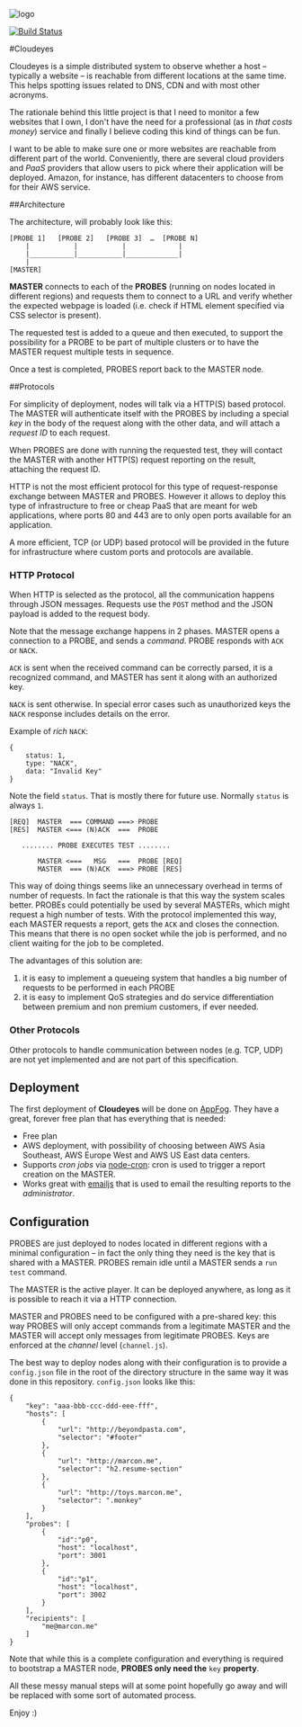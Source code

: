 ![logo](https://raw.github.com/mmarcon/cloudeyes/master/media/logo.png)

[![Build Status](https://travis-ci.org/mmarcon/cloudeyes.png?branch=master)](https://travis-ci.org/mmarcon/cloudeyes)

#Cloudeyes 

Cloudeyes is a simple distributed system to observe whether a host – typically a website – is reachable from different locations at the same time. This helps spotting issues related to DNS, CDN and with most other acronyms.

The rationale behind this little project is that I need to monitor a few websites that I own, I don't have the need for a professional (as in *that costs money*) service and finally I believe coding this kind of things can be fun.

I want to be able to make sure one or more websites are reachable from different part of the world. Conveniently, there are several cloud providers and *PaaS* providers that allow users to pick where their application will be deployed. Amazon, for instance, has different datacenters to choose from for their AWS service.


##Architecture

The architecture, will probably look like this:

    [PROBE 1]   [PROBE 2]   [PROBE 3]  …  [PROBE N]
        |           |           |             |
        |___________|___________|_____________|
        |
    [MASTER]

**MASTER** connects to each of the **PROBES** (running on nodes located in different regions) and requests them to connect to a URL and verify whether the expected webpage is loaded (i.e. check if HTML element specified via CSS selector is present).

The requested test is added to a queue and then executed, to support the possibility for a PROBE to be part of multiple clusters or to have the MASTER request multiple tests in sequence.

Once a test is completed, PROBES report back to the MASTER node.

##Protocols

For simplicity of deployment, nodes will talk via a HTTP(S) based protocol. The MASTER will authenticate itself with the PROBES by including a special *key* in the body of the request along with the other data, and will attach a *request ID* to each request.

When PROBES are done with running the requested test, they will contact the MASTER with another HTTP(S) request reporting on the result, attaching the request ID.

HTTP is not the most efficient protocol for this type of request-response exchange between MASTER and PROBES. However it allows to deploy this type of infrastructure to free or cheap PaaS that are meant for web applications, where ports 80 and 443 are to only open ports available for an application.

A more efficient, TCP (or UDP) based protocol will be provided in the future for infrastructure where custom ports and protocols are available.

### HTTP Protocol

When HTTP is selected as the protocol, all the communication happens through JSON messages. Requests use the `POST` method and the JSON payload is added to the request body.

Note that the message exchange happens in 2 phases. MASTER opens a connection to a PROBE, and sends a *command*. PROBE responds with `ACK` or `NACK`.

`ACK` is sent when the received command can be correctly parsed, it is a recognized command, and MASTER has sent it along with an authorized key.

`NACK` is sent otherwise. In special error cases such as unauthorized keys the `NACK` response includes details on the error.

Example of *rich* `NACK`:

    {
        status: 1,
        type: "NACK",
        data: "Invalid Key"
    }

Note the field `status`. That is mostly there for future use. Normally `status` is always `1`.

    [REQ]  MASTER  === COMMAND ===> PROBE
    [RES]  MASTER <=== (N)ACK  ===  PROBE

       ........ PROBE EXECUTES TEST ........

           MASTER <===   MSG   ===  PROBE [REQ]
           MASTER  === (N)ACK  ===> PROBE [RES]

This way of doing things seems like an unnecessary overhead in terms of number of requests. In fact the rationale is that this way the system scales better. PROBEs could potentially be used by several MASTERs, which might request a high number of tests. With the protocol implemented this way, each MASTER requests a report, gets the `ACK` and closes the connection. This means that there is no open socket while the job is performed, and no client waiting for the job to be completed.

The advantages of this solution are:

 1. it is easy to implement a queueing system that handles a big number of requests to be performed in each PROBE
 2. it is easy to implement QoS strategies and do service differentiation between premium and non premium customers, if ever needed.

### Other Protocols

Other protocols to handle communication between nodes (e.g. TCP, UDP) are not yet implemented and are not part of this specification.

## Deployment

The first deployment of **Cloudeyes** will be done on [AppFog](http://appfog.com). They have a great, forever free plan that has everything that is needed:

 * Free plan
 * AWS deployment, with possibility of choosing between AWS Asia Southeast, AWS Europe West and AWS US East data centers.
 * Supports *cron jobs* via [node-cron](https://github.com/ncb000gt/node-cron): cron is used to trigger a report creation on the MASTER.
 * Works great with [emailjs](https://github.com/eleith/emailjs) that is used to email the resulting reports to the *administrator*.

## Configuration
PROBES are just deployed to nodes located in different regions with a minimal configuration – in fact the only thing they need is the key that is shared with a MASTER. PROBES remain idle until a MASTER sends a `run test` command.

The MASTER is the active player. It can be deployed anywhere, as long as it is possible to reach it via a HTTP connection.

MASTER and PROBES need to be configured with a pre-shared key: this way PROBES will only accept commands from a legitimate MASTER and the MASTER will accept only messages from legitimate PROBES. Keys are enforced at the *channel* level (`channel.js`).

The best way to deploy nodes along with their configuration is to provide a `config.json` file in the root of the directory structure in the same way it was done in this repository. `config.json` looks like this:

	{
	    "key": "aaa-bbb-ccc-ddd-eee-fff",
	    "hosts": [
	        {
	            "url": "http://beyondpasta.com",
	            "selector": "#footer"
	        },
	        {
	            "url": "http://marcon.me",
	            "selector": "h2.resume-section"
	        },
	        {
	            "url": "http://toys.marcon.me",
	            "selector": ".monkey"
	        }
	    ],
	    "probes": [
	        {
	            "id":"p0",
	            "host": "localhost",
	            "port": 3001
	        },
	        {
	            "id":"p1",
	            "host": "localhost",
	            "port": 3002
	        }
	    ],
	    "recipients": [
	        "me@marcon.me"
	    ]
	}

Note that while this is a complete configuration and everything is required to bootstrap a MASTER node, **PROBES only need the** `key` **property**.

All these messy manual steps will at some point hopefully go away and will be replaced with some sort of automated process.

Enjoy :)

